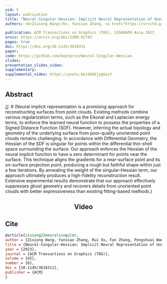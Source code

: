 ```yaml
---
uid: 5
layout: publication
title: "Neural-Singular-Hessian: Implicit Neural Representation of Unoriented Point Clouds by Enforcing Singular Hessian"
authors: <b>Zixiong Wang</b>, Yunxiao Zhang, <a href="https://xrvitd.github.io/" target="_blank">Rui Xu</a>, Fan Zhang, <a href="https://wang-ps.github.io/" target="_blank">Pengshuai Wang</a>, Shuangmin Chen, <a href="http://irc.cs.sdu.edu.cn/~shiqing/index.html" target="_blank">Shiqing Xin</a>, <a href="https://engineering.tamu.edu/cse/profiles/Wang-Wenping.html" target="_blank">Wenping Wang</a>, <a href="http://irc.cs.sdu.edu.cn/~chtu/index.html" target="_blank">Changhe Tu</a>

publication: ACM Transactions on Graphics (TOG), SIGGRAPH Asia 2023
arxiv: https://arxiv.org/abs/2309.01793
pages: true
doi: https://doi.org/10.1145/3618311
paper: 
code: https://github.com/bearprin/Neural-Singular-Hessian
slides:
presentation_slides_video: 
supplementary:
supplemental_video: https://youtu.be/dGHZjygGssY
---
```



[//]: # ([Arxiv &#40;23MB&#41;]&#40;{{page.arxiv}}&#41;{: .btn .btn--primary})
[//]: # ([Code &#40;22MB&#41;]&#40;{{page.code}}&#41;{: .btn .btn--primary})

## Abstract

[//]: # (Neural implicit representation is a promising approach for reconstructing surfaces from point clouds. Existing methods combine various regularization terms, such as the Eikonal and Laplacian energy terms, to enforce the learned neural function to possess the properties of a Signed Distance Function (SDF). However, inferring the actual topology and geometry of the underlying surface from poor-quality unoriented point clouds remains challenging. In accordance with Differential Geometry, the Hessian of the SDF is singular for points within the differential thin-shell space surrounding the surface. Our approach enforces the Hessian of the neural implicit function to have a zero determinant for points near the surface. This technique aligns the gradients for a near-surface point and its on-surface projection point, producing a rough but faithful shape within just a few iterations. By annealing the weight of the singular-Hessian term, our approach ultimately produces a high-fidelity reconstruction result. Extensive experimental results demonstrate that our approach effectively suppresses ghost geometry and recovers details from unoriented point clouds with better expressiveness than existing fitting-based methods.)

<div style="text-align: center;">
<h2>Video</h2>
</div>

## Cite

```bib
@article{zixiong23neuralsingular,
author = {Zixiong Wang, Yunxiao Zhang, Rui Xu, Fan Zhang, Pengshuai Wang, Shuangmin Chen, Shiqing Xin, Wenping Wang, Changhe Tu},
title = {Neural-Singular-Hessian: Implicit Neural Representation of Unoriented Point Clouds by Enforcing Singular Hessian},
year = {2023},
journal = {ACM Transactions on Graphics (TOG)},
volume = {42},
number = {6},
doi = {10.1145/3618311},
publisher = {ACM}
}
```
